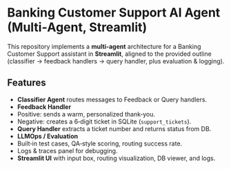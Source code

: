 # Banking Customer Support AI Agent (Multi‑Agent, Streamlit)

This repository implements a **multi‑agent** architecture for a Banking Customer Support assistant in **Streamlit**, aligned to the provided outline (classifier → feedback handlers → query handler, plus evaluation & logging).

## Features
- **Classifier Agent** routes messages to Feedback or Query handlers.
- **Feedback Handler**
- Positive: sends a warm, personalized thank‑you.
- Negative: creates a 6‑digit ticket in SQLite (`support_tickets`).
- **Query Handler** extracts a ticket number and returns status from DB.
- **LLMOps / Evaluation**
- Built‑in test cases, QA‑style scoring, routing success rate.
- Logs & traces panel for debugging.
- **Streamlit UI** with input box, routing visualization, DB viewer, and logs.
